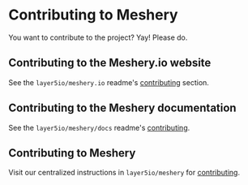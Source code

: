 # Contributing to Meshery
You want to contribute to the project? Yay! Please do.

## Contributing to the Meshery.io website
See the `layer5io/meshery.io` readme's [contributing](https://github.com/layer5io/meshery.io/blob/master/README.md#contributing) section.

## Contributing to the Meshery documentation
See the `layer5io/meshery/docs` readme's [contributing](https://github.com/layer5io/meshery/blob/master/docs/README.md).

## Contributing to Meshery
Visit our centralized instructions in `layer5io/meshery` for [contributing](https://github.com/layer5io/meshery/blob/master/CONTRIBUTING.md#contributing).
